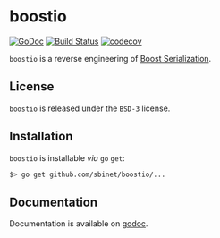 # boostio

[![GoDoc](https://godoc.org/github.com/sbinet/boostio?status.svg)](https://godoc.org/github.com/sbinet/boostio)
[![Build Status](https://travis-ci.org/sbinet/boostio.svg?branch=master)](https://travis-ci.org/sbinet/boostio)
[![codecov](https://codecov.io/gh/sbinet/boostio/branch/master/graph/badge.svg)](https://codecov.io/gh/sbinet/boostio)

`boostio` is a reverse engineering of [Boost Serialization](https://theboostcpplibraries.com/boost.serialization).

## License

`boostio` is released under the `BSD-3` license.

## Installation

`boostio` is installable _via_ `go` `get`:

```sh
$> go get github.com/sbinet/boostio/...
```

## Documentation

Documentation is available on [godoc](https://godoc.org/github.com/sbinet/boostio).
